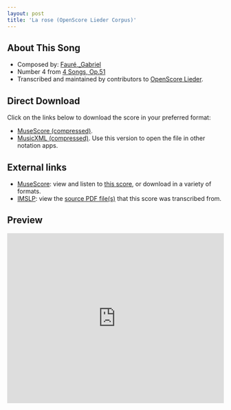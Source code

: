 ```yaml
---
layout: post
title: 'La rose (OpenScore Lieder Corpus)'
---
```


## About This Song

- Composed by: [Fauré,_Gabriel](https://fourscoreandmore.org/openscore/lieder/Fauré,_Gabriel)
- Number 4 from [4 Songs, Op.51](https://fourscoreandmore.org/openscore/lieder/Fauré,_Gabriel/4_Songs,_Op.51)
- Transcribed and maintained by contributors to [OpenScore Lieder].

[OpenScore Lieder]: https://musescore.com/openscore-lieder-corpus

## Direct Download

Click on the links below to download the score in your preferred format:
- [MuseScore (compressed)](https://github.com/openscore/lieder/blob/main/scores/Fauré,_Gabriel/4_Songs,_Op.51/4_La_rose/lc6138105.mscz?raw=true).
- [MusicXML (compressed)](https://github.com/openscore/lieder/blob/main/scores/Fauré,_Gabriel/4_Songs,_Op.51/4_La_rose/lc6138105.mxl?raw=true). Use this version to open the file in other notation apps.

## External links

- [MuseScore]: view and listen to [this score][MuseScore], or download in a variety of formats.
- [IMSLP]: view the [source PDF file(s)][IMSLP] that this score was transcribed from.

[MuseScore]: https://musescore.com/score/6138105
[IMSLP]: https://imslp.org/wiki/Special:ReverseLookup/24124

## Preview

<iframe width="100%" height="394" src="https://musescore.com/openscore-lieder-corpus/scores/6138105/embed" frameborder="0" allowfullscreen allow="autoplay; fullscreen"></iframe>
